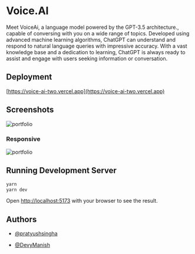 
# Voice.AI

Meet VoiceAi, a language model powered by the GPT-3.5 architecture., capable of conversing with you on a wide range of topics. Developed using advanced machine learning algorithms, ChatGPT can understand and respond to natural language queries with impressive accuracy. With a vast knowledge base and a dedication to learning, ChatGPT is always ready to assist and engage with users seeking information or conversation.











## Deployment

[https://voice-ai-two.vercel.app](https://voice-ai-two.vercel.app)


## Screenshots

![portfolio](https://i.postimg.cc/2SyPg4Rz/Screenshot-from-2023-04-25-21-35-19.png)

### Responsive

![portfolio](https://i.postimg.cc/Jhccq26t/mobile-7.png)

## Running Development Server

```bash
yarn
yarn dev
```

Open [http://localhost:5173](http://localhost:5173) with your browser to see the result.

## Authors

- [@pratyushsingha](https://www.github.com/pratyushsingha)

- [@DevyManish](https://github.com/DevyManish/)
